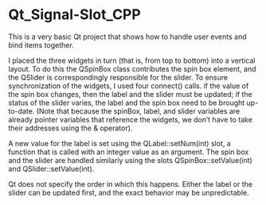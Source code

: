 # Qt_Signal-Slot_CPP

This is a very basic Qt project that shows how to handle user events and bind items together.

I placed the three widgets in turn (that is, from top to bottom) into a vertical layout. To do this the QSpinBox class contributes the spin box element, and the QSlider is correspondingly responsible for the slider.
To ensure synchronization of the widgets, I used four connect() calls. if the value of the spin box changes, then the label and the slider must be updated;
if the status of the slider varies, the label and the spin box need to be brought up-to-date. (Note that because the spinBox, label, and slider variables are already pointer variables that reference the widgets, we don’t have to take their addresses using the & operator).

A new value for the label is set using the QLabel::setNum(int) slot, a function that is called with an integer value as an argument. The spin box and the slider are handled similarly using the slots QSpinBox::setValue(int) and QSlider::setValue(int).

Qt does not specify the order in which this happens. Either the label or the slider can be updated first, and the exact behavior may be unpredictable.
